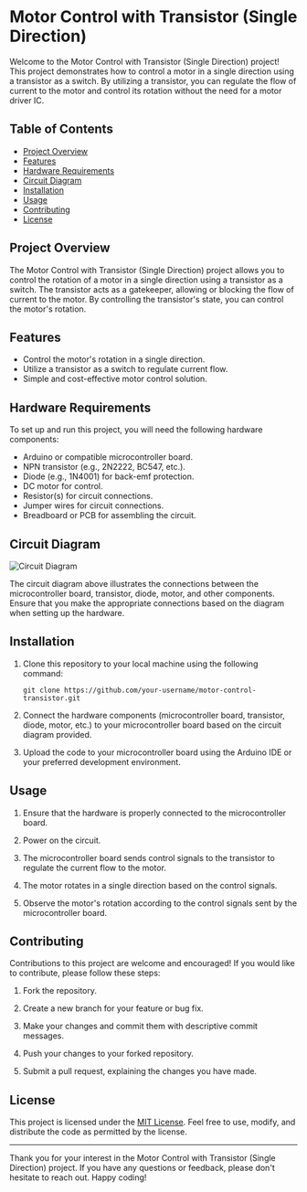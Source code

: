 # Motor Control with Transistor (Single Direction)

Welcome to the Motor Control with Transistor (Single Direction) project! This project demonstrates how to control a motor in a single direction using a transistor as a switch. By utilizing a transistor, you can regulate the flow of current to the motor and control its rotation without the need for a motor driver IC.

## Table of Contents

- [Project Overview](#project-overview)
- [Features](#features)
- [Hardware Requirements](#hardware-requirements)
- [Circuit Diagram](#circuit-diagram)
- [Installation](#installation)
- [Usage](#usage)
- [Contributing](#contributing)
- [License](#license)

## Project Overview

The Motor Control with Transistor (Single Direction) project allows you to control the rotation of a motor in a single direction using a transistor as a switch. The transistor acts as a gatekeeper, allowing or blocking the flow of current to the motor. By controlling the transistor's state, you can control the motor's rotation.

## Features

- Control the motor's rotation in a single direction.
- Utilize a transistor as a switch to regulate current flow.
- Simple and cost-effective motor control solution.

## Hardware Requirements

To set up and run this project, you will need the following hardware components:

- Arduino or compatible microcontroller board.
- NPN transistor (e.g., 2N2222, BC547, etc.).
- Diode (e.g., 1N4001) for back-emf protection.
- DC motor for control.
- Resistor(s) for circuit connections.
- Jumper wires for circuit connections.
- Breadboard or PCB for assembling the circuit.

## Circuit Diagram

![Circuit Diagram](<>)

The circuit diagram above illustrates the connections between the microcontroller board, transistor, diode, motor, and other components. Ensure that you make the appropriate connections based on the diagram when setting up the hardware.

## Installation

1. Clone this repository to your local machine using the following command:

   ```
   git clone https://github.com/your-username/motor-control-transistor.git
   ```

1. Connect the hardware components (microcontroller board, transistor, diode, motor, etc.) to your microcontroller board based on the circuit diagram provided.

1. Upload the code to your microcontroller board using the Arduino IDE or your preferred development environment.

## Usage

1. Ensure that the hardware is properly connected to the microcontroller board.

1. Power on the circuit.

1. The microcontroller board sends control signals to the transistor to regulate the current flow to the motor.

1. The motor rotates in a single direction based on the control signals.

1. Observe the motor's rotation according to the control signals sent by the microcontroller board.

## Contributing

Contributions to this project are welcome and encouraged! If you would like to contribute, please follow these steps:

1. Fork the repository.

1. Create a new branch for your feature or bug fix.

1. Make your changes and commit them with descriptive commit messages.

1. Push your changes to your forked repository.

1. Submit a pull request, explaining the changes you have made.

## License

This project is licensed under the [MIT License](LICENSE). Feel free to use, modify, and distribute the code as permitted by the license.

______________________________________________________________________

Thank you for your interest in the Motor Control with Transistor (Single Direction) project. If you have any questions or feedback, please don't hesitate to reach out. Happy coding!
